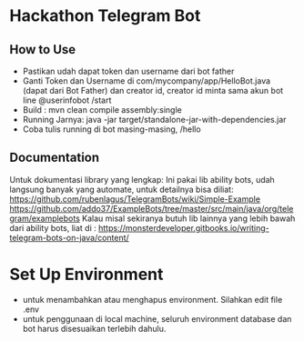 # Hackathon Telegram Bot
## How to Use
- Pastikan udah dapat token dan username dari bot father
- Ganti Token dan Username di com/mycompany/app/HelloBot.java (dapat dari Bot Father) dan creator id, creator id minta sama akun bot line @userinfobot /start
- Build : mvn clean compile assembly:single
- Running Jarnya: java -jar target/standalone-jar-with-dependencies.jar
- Coba tulis running di bot masing-masing, /hello

## Documentation
Untuk dokumentasi library yang lengkap:
Ini pakai lib ability bots, udah langsung banyak yang automate, untuk detailnya bisa diliat:
https://github.com/rubenlagus/TelegramBots/wiki/Simple-Example
https://github.com/addo37/ExampleBots/tree/master/src/main/java/org/telegram/examplebots
Kalau misal sekiranya butuh lib lainnya yang lebih bawah dari ability bots, liat di :
https://monsterdeveloper.gitbooks.io/writing-telegram-bots-on-java/content/


# Set Up Environment
- untuk menambahkan atau menghapus environment. Silahkan edit file .env
- untuk penggunaan di local machine, seluruh environment database dan bot harus disesuaikan terlebih dahulu.

